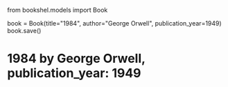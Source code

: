 from bookshel.models import Book

book = Book(title="1984", author="George Orwell", publication_year=1949)
book.save()

# 1984 by George Orwell, publication_year: 1949

